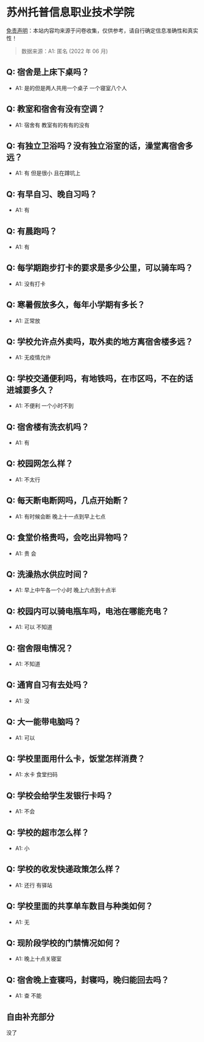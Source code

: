 # 苏州托普信息职业技术学院

[免责声明](https://colleges.chat/#_3)：本站内容均来源于问卷收集，仅供参考，请自行确定信息准确性和真实性！

> 数据来源：A1: 匿名 (2022 年 06 月)

## Q: 宿舍是上床下桌吗？

- A1: 是的但是两人共用一个桌子 一个寝室八个人

## Q: 教室和宿舍有没有空调？

- A1: 宿舍有 教室有的有有的没有

## Q: 有独立卫浴吗？没有独立浴室的话，澡堂离宿舍多远？

- A1: 有 但是很小 且在蹲坑上

## Q: 有早自习、晚自习吗？

- A1: 有

## Q: 有晨跑吗？

- A1: 有

## Q: 每学期跑步打卡的要求是多少公里，可以骑车吗？

- A1: 没有打卡

## Q: 寒暑假放多久，每年小学期有多长？

- A1: 正常放

## Q: 学校允许点外卖吗，取外卖的地方离宿舍楼多远？

- A1: 无疫情允许

## Q: 学校交通便利吗，有地铁吗，在市区吗，不在的话进城要多久？

- A1: 不便利 一个小时不到

## Q: 宿舍楼有洗衣机吗？

- A1: 有

## Q: 校园网怎么样？

- A1: 不太行

## Q: 每天断电断网吗，几点开始断？

- A1: 有时候会断 晚上十一点到早上七点

## Q: 食堂价格贵吗，会吃出异物吗？

- A1: 贵 会

## Q: 洗澡热水供应时间？

- A1: 早上中午各一个小时 晚上六点到十点半

## Q: 校园内可以骑电瓶车吗，电池在哪能充电？

- A1: 可以 不知道

## Q: 宿舍限电情况？

- A1: 不知道

## Q: 通宵自习有去处吗？

- A1: 没

## Q: 大一能带电脑吗？

- A1: 可以

## Q: 学校里面用什么卡，饭堂怎样消费？

- A1: 水卡 食堂扫码

## Q: 学校会给学生发银行卡吗？

- A1: 不会

## Q: 学校的超市怎么样？

- A1: 小

## Q: 学校的收发快递政策怎么样？

- A1: 还行 有驿站

## Q: 学校里面的共享单车数目与种类如何？

- A1: 无

## Q: 现阶段学校的门禁情况如何？

- A1: 晚上十点关寝室

## Q: 宿舍晚上查寝吗，封寝吗，晚归能回去吗？

- A1: 查 不能

## 自由补充部分

没了